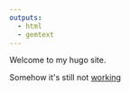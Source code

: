 ```yaml
---
outputs:
  - html
  - gemtext
---
```


Welcome to my hugo site.

Somehow it's still not [working](https://example.com)
